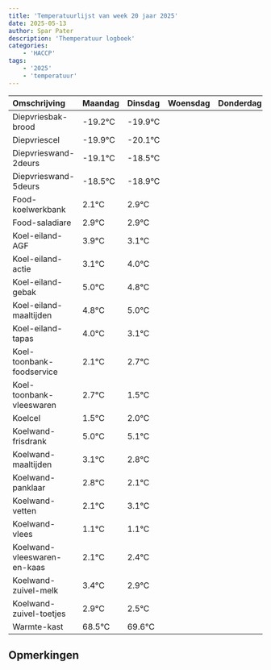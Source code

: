 ```yaml
---
title: 'Temperatuurlijst van week 20 jaar 2025'
date: 2025-05-13
author: Spar Pater
description: 'Themperatuur logboek'
categories:
    - 'HACCP'
tags:
    - '2025'
    - 'temperatuur'
---
```

|Omschrijving|Maandag|Dinsdag|Woensdag|Donderdag|Vrijdag|Zaterdag|Zondag|
|:---|:---|:---|:---|:---|:---|:---|:---|
|Diepvriesbak-brood|-19.2°C|-19.9°C| | | | | |
|Diepvriescel|-19.9°C|-20.1°C| | | | | |
|Diepvrieswand-2deurs|-19.1°C|-18.5°C| | | | | |
|Diepvrieswand-5deurs|-18.5°C|-18.9°C| | | | | |
|Food-koelwerkbank|2.1°C|2.9°C| | | | | |
|Food-saladiare|2.9°C|2.9°C| | | | | |
|Koel-eiland-AGF|3.9°C|3.1°C| | | | | |
|Koel-eiland-actie|3.1°C|4.0°C| | | | | |
|Koel-eiland-gebak|5.0°C|4.8°C| | | | | |
|Koel-eiland-maaltijden|4.8°C|5.0°C| | | | | |
|Koel-eiland-tapas|4.0°C|3.1°C| | | | | |
|Koel-toonbank-foodservice|2.1°C|2.7°C| | | | | |
|Koel-toonbank-vleeswaren|2.7°C|1.5°C| | | | | |
|Koelcel|1.5°C|2.0°C| | | | | |
|Koelwand-frisdrank|5.0°C|5.1°C| | | | | |
|Koelwand-maaltijden|3.1°C|2.8°C| | | | | |
|Koelwand-panklaar|2.8°C|2.1°C| | | | | |
|Koelwand-vetten|2.1°C|3.1°C| | | | | |
|Koelwand-vlees|1.1°C|1.1°C| | | | | |
|Koelwand-vleeswaren-en-kaas|2.1°C|2.4°C| | | | | |
|Koelwand-zuivel-melk|3.4°C|2.9°C| | | | | |
|Koelwand-zuivel-toetjes|2.9°C|2.5°C| | | | | |
|Warmte-kast|68.5°C|69.6°C| | | | | |

## Opmerkingen


